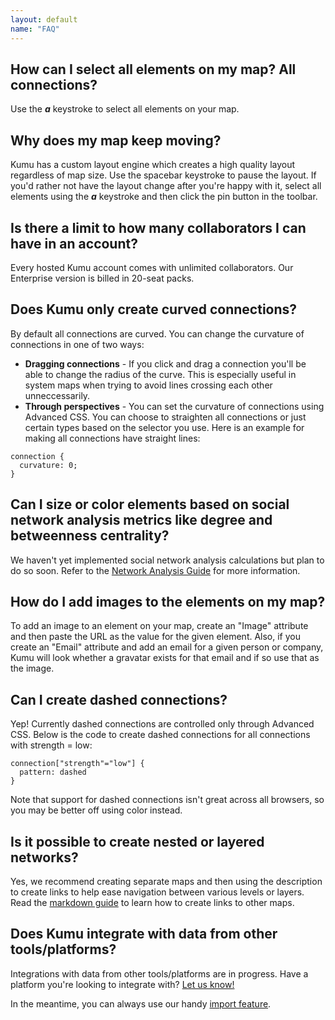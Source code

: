 ```yaml
---
layout: default
name: "FAQ"
---
```


## How can I select all elements on my map? All connections?

Use the ***a*** keystroke to select all elements on your map.

## Why does my map keep moving?

Kumu has a custom layout engine which creates a high quality layout regardless of map size. Use the spacebar keystroke to pause the layout. If you'd rather not have the layout change after you're happy with it, select all elements using the ***a*** keystroke and then click the pin button in the toolbar.

## Is there a limit to how many collaborators I can have in an account?

Every hosted Kumu account comes with unlimited collaborators. Our Enterprise version is billed in 20-seat packs.

## Does Kumu only create curved connections?

By default all connections are curved. You can change the curvature of connections in one of two ways:

* **Dragging connections** - If you click and drag a connection you'll be able to change the radius of the curve. This is especially useful in system maps when trying to avoid lines crossing each other unneccessarily.
* **Through perspectives** - You can set the curvature of connections using Advanced CSS. You can choose to straighten all connections or just certain types based on the selector you use. Here is an example for making all connections have straight lines:

```
connection {
  curvature: 0;
}
```

## Can I size or color elements based on social network analysis metrics like degree and betweenness centrality?

We haven't yet implemented social network analysis calculations but plan to do so soon. Refer to the [Network Analysis Guide](/guides/network-analysis.html) for more information.

## How do I add images to the elements on my map?

To add an image to an element on your map, create an "Image" attribute and then paste the URL as the value for the given element. Also, if you create an "Email" attribute and add an email for a given person or company, Kumu will look whether a gravatar exists for that email and if so use that as the image.

## Can I create dashed connections?

Yep! Currently dashed connections are controlled only through Advanced CSS. Below is the code to create dashed connections for all connections with strength = low:

```
connection["strength"="low"] {
  pattern: dashed
}
```
Note that support for dashed connections isn't great across all browsers, so you may be better off using color instead.

## Is it possible to create nested or layered networks?

Yes, we recommend creating separate maps and then using the description to create links to help ease navigation between various levels or layers. Read the [markdown guide](/guides/markdown.html) to learn how to create links to other maps.

## Does Kumu integrate with data from other tools/platforms?

Integrations with data from other tools/platforms are in progress. Have a platform you're looking to integrate with? <a href="mailto:support@kumu.io">Let us know!</a>

In the meantime, you can always use our handy [import feature](/basics/imports.html).

